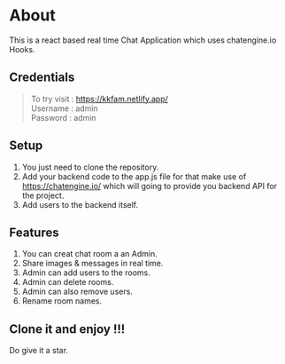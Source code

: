 # About

This is a react based real time Chat Application which uses chatengine.io Hooks.

## Credentials
  > To try visit : https://kkfam.netlify.app/     
  > Username : admin  
  > Password : admin

## Setup

1. You just need to clone the repository.
2. Add your backend code to the app.js file for that make use of https://chatengine.io/ which will going to provide you backend API for the project.
3. Add users to the backend itself.

## Features

1. You can creat chat room a an Admin.
2. Share images & messages in real time.
3. Admin can add users to the rooms.
4. Admin can delete rooms.
5. Admin can also remove users.
6. Rename room names.

Clone it and enjoy !!!
---
Do give it a star.
